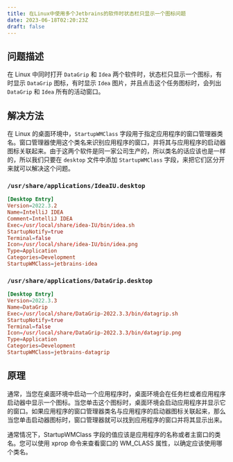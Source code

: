 ```yaml
---
title: 在Linux中使用多个Jetbrains的软件时状态栏只显示一个图标问题
date: 2023-06-18T02:20:23Z
draft: false
---
```


## 问题描述


在 Linux 中同时打开 `DataGrip` 和 `Idea` 两个软件时，状态栏只显示一个图标，有时显示 `DataGrip`  图标，有时显示 `Idea` 图片，并且点击这个任务图标时，会列出  `DataGrip` 和 `Idea` 所有的活动窗口。

## 解决方法

在 Linux 的桌面环境中，`StartupWMClass` 字段用于指定应用程序的窗口管理器类名。窗口管理器使用这个类名来识别应用程序的窗口，并将其与应用程序的启动器图标关联起来。由于这两个软件是同一家公司生产的，所以类名的话应该也是一样的，所以我们只要在 `desktop` 文件中添加 `StartupWMClass` 字段，来把它们区分开来就可以解决这个问题。

### `/usr/share/applications/IdeaIU.desktop`

```conf
[Desktop Entry]
Version=2022.3.2
Name=IntelliJ IDEA
Comment=IntelliJ IDEA
Exec=/usr/local/share/idea-IU/bin/idea.sh
StartupNotify=true
Terminal=false
Icon=/usr/local/share/idea-IU/bin/idea.png
Type=Application
Categories=Development
StartupWMClass=jetbrains-idea
```

### `/usr/share/applications/DataGrip.desktop`

```conf
[Desktop Entry]
Version=2022.3.3
Name=DataGrip
Exec=/usr/local/share/DataGrip-2022.3.3/bin/datagrip.sh
StartupNotify=true
Terminal=false
Icon=/usr/local/share/DataGrip-2022.3.3/bin/datagrip.png
Type=Application
Categories=Development
StartupWMClass=jetbrains-datagrip
```

## 原理

通常，当您在桌面环境中启动一个应用程序时，桌面环境会在任务栏或者应用程序启动器中显示一个图标。当您单击这个图标时，桌面环境会启动应用程序并显示它的窗口。如果应用程序的窗口管理器类名与应用程序的启动器图标关联起来，那么当您单击启动器图标时，窗口管理器就可以找到应用程序的窗口并将其显示出来。

通常情况下，StartupWMClass 字段的值应该是应用程序的名称或者主窗口的类名。您可以使用 xprop 命令来查看窗口的 WM_CLASS 属性，以确定应该使用哪个类名。
